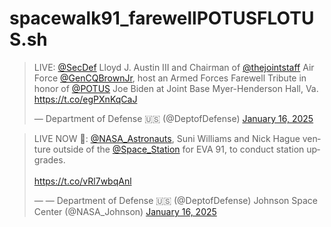 # spacewalk91_farewellPOTUSFLOTUS.sh
<blockquote class="twitter-tweet" data-media-max-width="560"><p lang="en" dir="ltr">LIVE: <a href="https://twitter.com/SecDef?ref_src=twsrc%5Etfw">@SecDef</a> Lloyd J. Austin III and Chairman of <a href="https://twitter.com/thejointstaff?ref_src=twsrc%5Etfw">@thejointstaff</a> Air Force <a href="https://twitter.com/GenCQBrownJr?ref_src=twsrc%5Etfw">@GenCQBrownJr</a>, host an Armed Forces Farewell Tribute in honor of <a href="https://twitter.com/POTUS?ref_src=twsrc%5Etfw">@POTUS</a> Joe Biden at Joint Base Myer-Henderson Hall, Va. <a href="https://t.co/egPXnKqCaJ">https://t.co/egPXnKqCaJ</a></p>&mdash; Department of Defense 🇺🇸 (@DeptofDefense) <a href="https://twitter.com/DeptofDefense/status/1879964190842015855?ref_src=twsrc%5Etfw">January 16, 2025</a></blockquote> <script async src="https://platform.twitter.com/widgets.js" charset="utf-8"></script>

<blockquote class="twitter-tweet" data-media-max-width="560"><p lang="en" dir="ltr">LIVE NOW 🚨: <a href="https://twitter.com/NASA_Astronauts?ref_src=twsrc%5Etfw">@NASA_Astronauts</a>, Suni Williams and Nick Hague venture outside of the <a href="https://twitter.com/Space_Station?ref_src=twsrc%5Etfw">@Space_Station</a> for EVA 91, to conduct station upgrades. <br><br> <a href="https://t.co/vRl7wbqAnl">https://t.co/vRl7wbqAnl</a></p>&mdash; &mdash; Department of Defense 🇺🇸 (@DeptofDefense) Johnson Space Center (@NASA_Johnson) <a href="https://twitter.com/NASA_Johnson/status/1879855792108822712?ref_src=twsrc%5Etfw">January 16, 2025</a></blockquote> <script async src="https://platform.twitter.com/widgets.js" charset="utf-8"></script>
